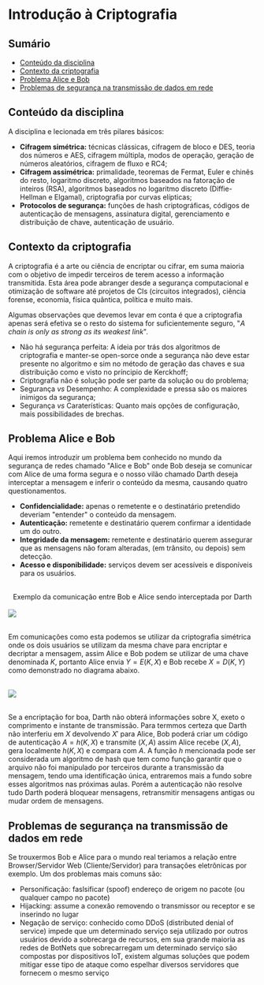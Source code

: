 # Introdução à Criptografia

## Sumário
- [Conteúdo da disciplina]()
- [Contexto da criptografia]()
- [Problema Alice e Bob]()
- [Problemas de segurança na transmissão de dados em rede]()

## Conteúdo da disciplina 
A disciplina e lecionada em três pilares básicos:

- **Cifragem simétrica:** técnicas clássicas, cifragem de bloco e DES, teoria dos números e AES, cifragem múltipla, modos de operação, geração de números aleatórios, cifragem de fluxo e RC4;
- **Cifragem assimétrica:** primalidade, teoremas de Fermat, Euler e chinês do resto, logaritmo discreto, algoritmos baseados na fatoração de inteiros (RSA), algoritmos baseados no logaritmo discreto (Diffie-Hellman e Elgamal), criptografia por curvas elípticas;
- **Protocolos de segurança:** funções de hash criptográficas, códigos de autenticação de mensagens, assinatura digital, gerenciamento e distribuição de chave, autenticação de usuário.

## Contexto da criptografia
A criptografia é a arte ou ciência de encriptar ou cifrar, em suma maioria com o objetivo de impedir terceiros de terem acesso a informação transmitida. Esta área pode abranger desde a segurança computacional e otimização de software até projetos de CIs (circuitos integrados), ciência forense, economia, física quântica, política e muito mais.

Algumas observações que devemos levar em conta é que a criptografia apenas será efetiva se o resto do sistema for suficientemente seguro, "*A chain is only as strong as its weakest link*".

- Não há segurança perfeita: A ideia por trás dos algoritmos de criptografia e manter-se open-sorce onde a segurança não deve estar presente no algoritmo e sim no método de geração das chaves e sua distribuição como e visto no príncipio de Kerckhoff;
- Criptografia não é solução pode ser parte da solução ou do problema;
- Segurança *vs* Desempenho: A complexidade e pressa são os maiores inimigos da segurança;
- Segurança *vs* Caraterísticas: Quanto mais opções de configuração, mais possibilidades de brechas.

## Problema Alice e Bob

Aqui iremos introduzir um problema bem conhecido no mundo da segurança de redes chamado "Alice e Bob" onde Bob deseja se comunicar com Alice de uma forma segura e o nosso vilão chamado Darth deseja interceptar a mensagem e inferir o conteúdo da mesma, causando quatro questionamentos.

- **Confidencialidade:** apenas o remetente e o destinatário pretendido deveriam "entender" o conteúdo da mensagem.
- **Autenticação:** remetente e destinatário querem confirmar a identidade um do outro.
- **Integridade da mensagem:** remetente e destinatário querem assegurar que as mensagens não foram alteradas, (em trânsito, ou depois) sem detecção.
- **Acesso e disponibilidade:** serviços devem ser acessíveis e disponíveis para os usuários.
<br></br>
<center>Exemplo da comunicação entre Bob e Alice sendo interceptada por Darth</center>
<br/><img src="https://i.postimg.cc/tCnd4ZK9/Alice-Bob.png" style="display:block; margin:auto"><br/>   

Em comunicações como esta podemos se utilizar da criptografia simétrica onde os dois usuários se utilizam da mesma chave para encriptar e decriptar a mensagem, assim Alice e Bob podem se utilizar de uma chave denominada $K$, portanto Alice envia $Y = E(K,X)$ e Bob recebe $X = D(K,Y)$ como demonstrado no diagrama abaixo.

<br/><img src="https://i.postimg.cc/1zLQT0CV/Capturar.png" style="display:block; margin:auto"><br/> 

Se a encriptação for boa, Darth não obterá informações sobre X, exeto o comprimento e instante de transmissão. Para termmos certeza que Darth não interferiu em $X$ devolvendo $X'$ para Alice, Bob poderá criar um código de autenticação $A = h(K,X)$ e transmite $(X,A)$ assim Alice recebe $(X,A)$, gera localmente $h(K,X)$ e compara com $A$. A função $h$ mencionada pode ser considerada um algoritmo de hash que tem como função garantir que o arquivo não foi manipulado por terceiros durante a transmissão da mensagem, tendo uma identificação única, entraremos mais a fundo sobre esses algoritmos nas próximas aulas. Porém a autenticação não resolve tudo Darth poderá bloquear mensagens, retransmitir mensagens antigas ou mudar ordem de mensagens.

## Problemas de segurança na transmissão de dados em rede

Se trouxermos Bob e Alice para o mundo real teriamos a relação entre Browser/Servidor Web (Cliente/Servidor) para transações eletrônicas por exemplo. Um dos problemas mais comuns são:

- Personificação: faslsificar (spoof) endereço de origem no pacote (ou qualquer campo no pacote)
- Hijacking: assume a conexão removendo o transmissor ou receptor e se inserindo no lugar
- Negação de serviço: conhecido como DDoS (distributed denial of service) impede que um determinado serviço seja utilizado por outros usuários devido a sobrecarga de recursos, em sua grande maioria as redes de BotNets que sobrecarregam um determinado serviço são compostas por dispositivos IoT, existem algumas soluções que podem mitigar esse tipo de ataque como espelhar diversos servidores que fornecem o mesmo serviço 
